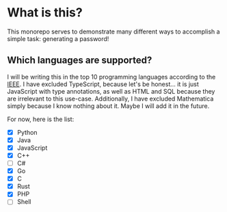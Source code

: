 # What is this?
This monorepo serves to demonstrate many different ways to accomplish a simple task: generating a password!

## Which languages are supported?
I will be writing this in the top 10 programming languages according to the [IEEE](https://spectrum.ieee.org/top-programming-languages-2024). I have excluded TypeScript, because let's be honest... it is just JavaScript with type annotations, as well as HTML and SQL because they are irrelevant to this use-case. Additionally, I have excluded Mathematica simply because I know nothing about it. Maybe I will add it in the future.

For now, here is the list:

- [x] Python
- [x] Java
- [x] JavaScript
- [x] C++
- [ ] C#
- [x] Go
- [x] C
- [x] Rust
- [x] PHP
- [ ] Shell